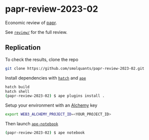 # papr-review-2023-02

Economic review of [papr](https://papr.wtf).

See [`review/`](./review/) for the full review.


## Replication

To check the results, clone the repo

```sh
git clone https://github.com/smolquants/papr-review-2023-02.git
```

Install dependencies with [`hatch`](https://github.com/pypa/hatch) and [`ape`](https://github.com/ApeWorX/ape)

```sh
hatch build
hatch shell
(papr-review-2023-02) $ ape plugins install .
```

Setup your environment with an [Alchemy](https://www.alchemy.com) key

```sh
export WEB3_ALCHEMY_PROJECT_ID=<YOUR_PROJECT_ID>
```

Then launch [`ape-notebook`](https://github.com/ApeWorX/ape-notebook)

```sh
(papr-review-2023-02) $ ape notebook
```
